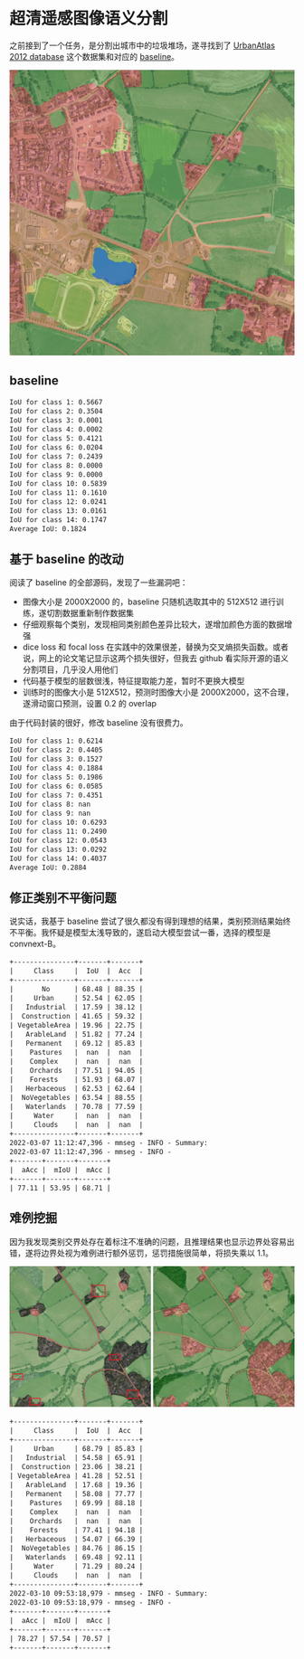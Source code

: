 # 超清遥感图像语义分割

之前接到了一个任务，是分割出城市中的垃圾堆场，遂寻找到了 [UrbanAtlas 2012 database](https://ieee-dataport.org/competitions/data-fusion-contest-2022-dfc2022) 这个数据集和对应的 [baseline](https://github.com/isaaccorley/dfc2022-baseline)。

<p align="center">
    <img src="./imgs/res.png" width="800">
</p>

## baseline

```log
IoU for class 1: 0.5667
IoU for class 2: 0.3504
IoU for class 3: 0.0001
IoU for class 4: 0.0002
IoU for class 5: 0.4121
IoU for class 6: 0.0204
IoU for class 7: 0.2439
IoU for class 8: 0.0000
IoU for class 9: 0.0000
IoU for class 10: 0.5839
IoU for class 11: 0.1610
IoU for class 12: 0.0241
IoU for class 13: 0.0161
IoU for class 14: 0.1747
Average IoU: 0.1824
```

## 基于 baseline 的改动

阅读了 baseline 的全部源码，发现了一些漏洞吧：

- 图像大小是 2000X2000 的，baseline 只随机选取其中的 512X512 进行训练，遂切割数据重新制作数据集
- 仔细观察每个类别，发现相同类别颜色差异比较大，遂增加颜色方面的数据增强
- dice loss 和 focal loss 在实践中的效果很差，替换为交叉熵损失函数。或者说，网上的论文笔记显示这两个损失很好，但我去 github 看实际开源的语义分割项目，几乎没人用他们
- 代码基于模型的层数很浅，特征提取能力差，暂时不更换大模型
- 训练时的图像大小是 512X512，预测时图像大小是 2000X2000，这不合理，遂滑动窗口预测，设置 0.2 的 overlap

由于代码封装的很好，修改 baseline 没有很费力。

```log
IoU for class 1: 0.6214
IoU for class 2: 0.4405
IoU for class 3: 0.1527
IoU for class 4: 0.1884
IoU for class 5: 0.1986
IoU for class 6: 0.0585
IoU for class 7: 0.4351
IoU for class 8: nan
IoU for class 9: nan
IoU for class 10: 0.6293
IoU for class 11: 0.2490
IoU for class 12: 0.0543
IoU for class 13: 0.0292
IoU for class 14: 0.4037
Average IoU: 0.2884
```

## 修正类别不平衡问题

说实话，我基于 baseline 尝试了很久都没有得到理想的结果，类别预测结果始终不平衡。我怀疑是模型太浅导致的，遂启动大模型尝试一番，选择的模型是 convnext-B。

```log
+---------------+-------+-------+
|     Class     |  IoU  |  Acc  |
+---------------+-------+-------+
|       No      | 68.48 | 88.35 |
|     Urban     | 52.54 | 62.05 |
|   Industrial  | 17.59 | 38.12 |
|  Construction | 41.65 | 59.32 |
| VegetableArea | 19.96 | 22.75 |
|   ArableLand  | 51.82 | 77.24 |
|   Permanent   | 69.12 | 85.83 |
|    Pastures   |  nan  |  nan  |
|    Complex    |  nan  |  nan  |
|    Orchards   | 77.51 | 94.05 |
|    Forests    | 51.93 | 68.07 |
|   Herbaceous  | 62.53 | 62.64 |
|  NoVegetables | 63.54 | 88.55 |
|   Waterlands  | 70.78 | 77.59 |
|     Water     |  nan  |  nan  |
|     Clouds    |  nan  |  nan  |
+---------------+-------+-------+
2022-03-07 11:12:47,396 - mmseg - INFO - Summary:
2022-03-07 11:12:47,396 - mmseg - INFO - 
+-------+-------+-------+
|  aAcc |  mIoU |  mAcc |
+-------+-------+-------+
| 77.11 | 53.95 | 68.71 |
```

## 难例挖掘

因为我发现类别交界处存在着标注不准确的问题，且推理结果也显示边界处容易出错，遂将边界处视为难例进行额外惩罚，惩罚措施很简单，将损失乘以 1.1。

<p align="center">
    <img src="./imgs/compare.png" width="800">
</p>


```log
+---------------+-------+-------+
|     Class     |  IoU  |  Acc  |
+---------------+-------+-------+
|     Urban     | 68.79 | 85.83 |
|   Industrial  | 54.58 | 65.91 |
|  Construction | 23.06 | 38.21 |
| VegetableArea | 41.28 | 52.51 |
|   ArableLand  | 17.68 | 19.36 |
|   Permanent   | 58.08 | 77.77 |
|    Pastures   | 69.99 | 88.18 |
|    Complex    |  nan  |  nan  |
|    Orchards   |  nan  |  nan  |
|    Forests    | 77.41 | 94.18 |
|   Herbaceous  | 54.07 | 66.39 |
|  NoVegetables | 84.76 | 86.15 |
|   Waterlands  | 69.48 | 92.11 |
|     Water     | 71.29 | 80.24 |
|     Clouds    |  nan  |  nan  |
+---------------+-------+-------+
2022-03-10 09:53:18,979 - mmseg - INFO - Summary:
2022-03-10 09:53:18,979 - mmseg - INFO - 
+-------+-------+-------+
|  aAcc |  mIoU |  mAcc |
+-------+-------+-------+
| 78.27 | 57.54 | 70.57 |
+-------+-------+-------+
```